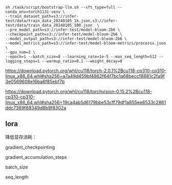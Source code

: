 

```
sh /task/script/bootstrap-llm.sh --sft_type=full --conda_env=torch1131-venv \
--train_dataset_path=s3://infer-test/data/train_data_20240105_1k.json,s3://infer-test/data/train_data_20240105_100.json  \
--pre_model_path=s3://infer-test/model-bloom-2b6 \
--checkpoint_path=s3://infer-test/model-bloom-2b6 \
--model_output_path=s3://infer-test/model-bloom-2b6 \
--model_metrics_path=s3://infer-test/model-bloom-metrics/processx.json \
--gpu_num=2 \
--epoch=1 --batch_size=8 --learning_rate=1e-5 --max_seq_length=512 --logging_steps=1 --warmup_ratio=0.1 --weight_decay=0
```



https://download.pytorch.org/whl/cu118/torch-2.0.1%2Bcu118-cp310-cp310-linux_x86_64.whl#sha256=a7a49d459bf4862f64f7bc1a68beccf8881c2fa9f3e0569608e16ba6f85ebf7b

https://download.pytorch.org/whl/cu118/torchvision-0.15.2%2Bcu118-cp310-cp310-linux_x86_64.whl#sha256=19ca4ab5d6179bbe53cff79df1a855ee6533c2861ddc7389f68349d8b9f8302a



## lora


降低显存消耗：

gradient_checkpointing

gradient_accumulation_steps

batch_size

seq_length











